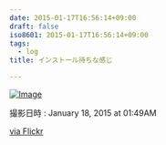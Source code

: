 ```yaml
---
date: 2015-01-17T16:56:14+09:00
draft: false
iso8601: 2015-01-17T16:56:14+09:00
tags:
  - log
title: インストール待ちな感じ

---
```


[![Image](http://ift.tt/14ME8hR)](http://ift.tt/14ME8hR)

撮影日時 : January 18, 2015 at 01:49AM

[via Flickr](http://ift.tt/1DMvNdl)

